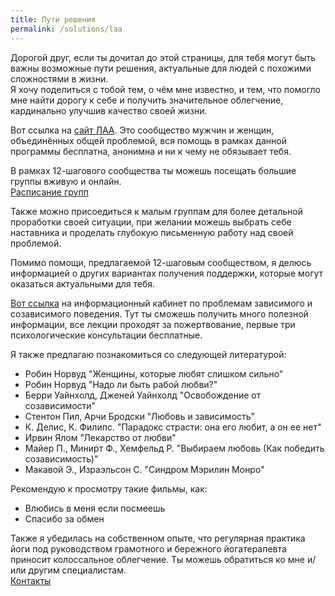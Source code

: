 ```yaml
---
title: Пути решения
permalink: /solutions/laa
---
```

Дорогой друг, если ты дочитал до этой страницы, для тебя могут быть важны возможные пути решения, актуальные для людей с похожими сложностями в жизни.  
Я хочу поделиться с тобой тем, о чём мне известно, и тем, что помогло мне найти дорогу к себе и получить значительное облегчение, кардинально улучшив качество своей жизни.
 
Вот ссылка на [сайт ЛАА](http://laarus.ru/). Это сообщество мужчин и женщин, объединённых общей проблемой, вся помощь в рамках данной программы бесплатна, анонимна и ни к чему не обязывает тебя.
 
В рамках 12-шагового сообщества ты можешь посещать большие группы вживую и онлайн.  
[Расписание групп](http://laarus.ru/raspisanie/)

Также можно присоедиться к малым группам для более детальной проработки своей ситуации, при желании можешь выбрать себе наставника и проделать глубокую письменную работу над своей проблемой. 

Помимо помощи, предлагаемой 12-шаговым сообществом, я делюсь информацией о других вариантах получения поддержки, которые могут оказаться актуальными для тебя.

[Вот ссылка](https://www.ikc-spb.com/) на информационный кабинет по проблемам зависимого и созависимого поведения. Тут ты сможешь получить много полезной информации, все лекции проходят за пожертвование, первые три психологические консультации бесплатные.

Я также предлагаю познакомиться со следующей литературой:
- Робин Норвуд "Женщины, которые любят слишком сильно"
- Робин Норвуд "Надо ли быть рабой любви?"
- Берри Уайнхолд, Дженей Уайнхолд "Освобождение от созависимости"
- Стентон Пил, Арчи Бродски "Любовь и зависимость"
- К. Делис, К. Филипс. "Парадокс страсти: она его любит, а он ее нет"
- Ирвин Ялом "Лекарство от любви"
- Майер П., Минирт Ф., Хемфельд Р. "Выбираем любовь (Как победить созависимость)"
- Макавой Э., Израэльсон С. "Синдром Мэрилин Монро"

Рекомендую к просмотру такие фильмы, как:
- Влюбись в меня если посмеешь
- Спасибо за обмен

Также я убедилась на собственном опыте, что регулярная практика йоги под руководством грамотного и бережного йогатерапевта приносит колоссальное облегчение. Ты можешь обратиться ко мне и/или другим специалистам.  
[Контакты](/contacts)